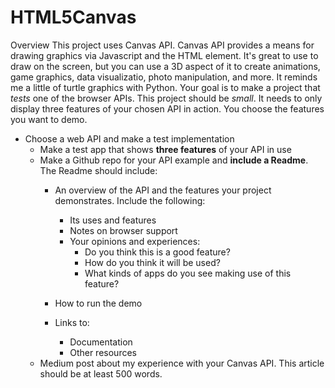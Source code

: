 # HTML5Canvas

Overview
This project uses Canvas API. 
Canvas API provides a means for drawing graphics via Javascript and the HTML <canvas> element. 
It's great to use to draw on the screen, but you can use a 3D aspect of it to create animations, game graphics, data visualizatio, photo manipulation, and more.
It reminds me a little of turtle graphics with Python.
Your goal is to make a project that *tests* one of the browser APIs. This project should be *small*. It needs to only display three features of your chosen API in action. You choose the features you want to demo. 

- Choose a web API and make a test implementation
  - Make a test app that shows **three features** of your API in use
  - Make a Github repo for your API example and **include a Readme**. The Readme should include:
    - An overview of the API and the features your project demonstrates. Include the following: 
      - Its uses and features
      - Notes on browser support
      - Your opinions and experiences:
        - Do you think this is a good feature?
        - How do you think it will be used?
        - What kinds of apps do you see making use of this feature?
    - How to run the demo
    
    - Links to: 
      - Documentation
      - Other resources
  - Medium post about my experience with your Canvas API. This article should be at least 500 words. 
